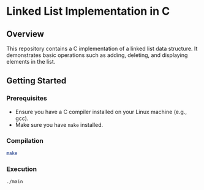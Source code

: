 # Linked List Implementation in C

## Overview

This repository contains a C implementation of a linked list data structure. It demonstrates basic operations such as adding, deleting, and displaying elements in the list.

## Getting Started

### Prerequisites

- Ensure you have a C compiler installed on your Linux machine (e.g., gcc).
- Make sure you have `make` installed.

### Compilation

```bash
make
```

### Execution
```bash
./main
